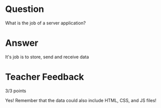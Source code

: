 # Question

What is the job of a server application?

# Answer
It's job is to store, send and receive data

# Teacher Feedback

3/3 points

Yes! Remember that the data could also include HTML, CSS, and JS files!